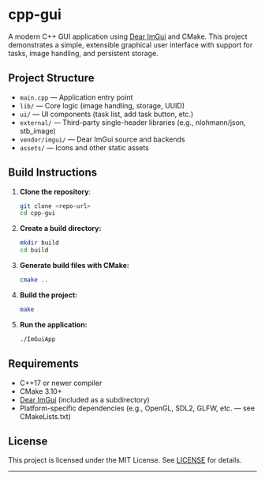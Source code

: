 # cpp-gui

A modern C++ GUI application using [Dear ImGui](https://github.com/ocornut/imgui) and CMake. This project demonstrates a simple, extensible graphical user interface with support for tasks, image handling, and persistent storage.

## Project Structure
- `main.cpp` — Application entry point
- `lib/` — Core logic (image handling, storage, UUID)
- `ui/` — UI components (task list, add task button, etc.)
- `external/` — Third-party single-header libraries (e.g., nlohmann/json, stb_image)
- `vendor/imgui/` — Dear ImGui source and backends
- `assets/` — Icons and other static assets

## Build Instructions

1. **Clone the repository**:
   ```sh
   git clone <repo-url>
   cd cpp-gui
   ```

2. **Create a build directory:**
   ```sh
   mkdir build
   cd build
   ```

3. **Generate build files with CMake:**
   ```sh
   cmake ..
   ```

4. **Build the project:**
   ```sh
   make
   ```

5. **Run the application:**
   ```sh
   ./ImGuiApp
   ```

## Requirements
- C++17 or newer compiler
- CMake 3.10+
- [Dear ImGui](https://github.com/ocornut/imgui) (included as a subdirectory)
- Platform-specific dependencies (e.g., OpenGL, SDL2, GLFW, etc. — see CMakeLists.txt)

## License
This project is licensed under the MIT License. See [LICENSE](LICENSE) for details.

---
